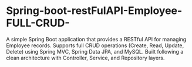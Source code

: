 # Spring-boot-restFulAPI-Employee-FULL-CRUD-
A simple Spring Boot application that provides a RESTful API for managing Employee records. Supports full CRUD operations (Create, Read, Update, Delete) using Spring MVC, Spring Data JPA, and MySQL. Built following a clean architecture with Controller, Service, and Repository layers.
